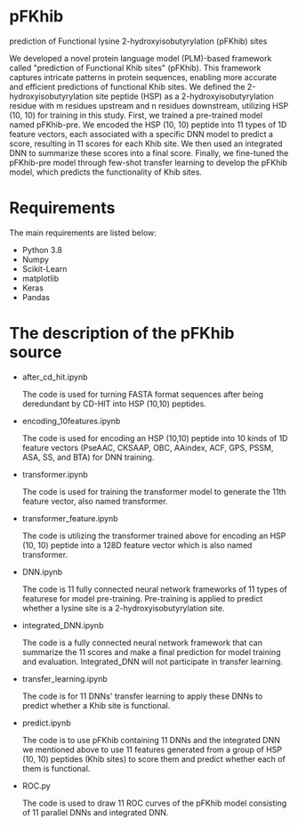 # pFKhib
prediction of Functional lysine 2-hydroxyisobutyrylation (pFKhib) sites 

We developed a novel protein language model (PLM)-based framework called "prediction of Functional Khib sites" (pFKhib). This framework captures intricate patterns in protein sequences, enabling more accurate and efficient predictions of functional Khib sites. We defined the 2-hydroxyisobutyrylation site peptide (HSP) as a 2-hydroxyisobutyrylation residue with m residues upstream and n residues downstream, utilizing HSP (10, 10) for training in this study. First, we trained a pre-trained model named pFKhib-pre. We encoded the HSP (10, 10) peptide into 11 types of 1D feature vectors, each associated with a specific DNN model to predict a score, resulting in 11 scores for each Khib site. We then used an integrated DNN to summarize these scores into a final score. Finally, we fine-tuned the pFKhib-pre model through few-shot transfer learning to develop the pFKhib model, which predicts the functionality of Khib sites.
# Requirements
The main requirements are listed below:

* Python 3.8
* Numpy
* Scikit-Learn
* matplotlib
* Keras
* Pandas
# The description of the pFKhib source
* after_cd_hit.ipynb
  
  The code is used for turning FASTA format sequences after being deredundant by CD-HIT into HSP (10,10) peptides.
* encoding_10features.ipynb
  
  The code is used for encoding an HSP (10,10) peptide into 10 kinds of 1D feature vectors (PseAAC, CKSAAP, OBC, AAindex, ACF, GPS, PSSM, ASA, SS, and BTA) for DNN training.
* transformer.ipynb
  
  The code is used for training the transformer model to generate the 11th feature vector, also named transformer.
* transformer_feature.ipynb
  
  The code is utilizing the transformer trained above for encoding an HSP (10, 10) peptide into a 128D feature vector which is also named transformer.
* DNN.ipynb
  
  The code is 11 fully connected neural network frameworks of 11 types of featurese for model pre-training. Pre-training is applied to predict whether a lysine site is a 2-hydroxyisobutyrylation site.
* integrated_DNN.ipynb
  
  The code is a fully connected neural network framework that can summarize the 11 scores and make a final prediction for model training and evaluation. Integrated_DNN will not participate in transfer learning.
* transfer_learning.ipynb
  
  The code is for 11 DNNs' transfer learning to apply these DNNs to predict whether a Khib site is functional.
* predict.ipynb
  
  The code is to use pFKhib containing 11 DNNs and the integrated DNN we mentioned above to use 11 features generated from a group of HSP (10, 10) peptides (Khib sites) to score them and predict whether each of them is functional.

* ROC.py
  
  The code is used to draw 11 ROC curves of the pFKhib model consisting of 11 parallel DNNs and integrated DNN.
